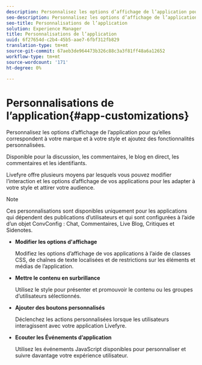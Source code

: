 ```yaml
---
description: Personnalisez les options d’affichage de l’application pour qu’elles correspondent à votre marque et à votre style et ajoutez des fonctionnalités personnalisées.
seo-description: Personnalisez les options d’affichage de l’application pour qu’elles correspondent à votre marque et à votre style et ajoutez des fonctionnalités personnalisées.
seo-title: Personnalisations de l’application
solution: Experience Manager
title: Personnalisations de l’application
uuid: 6f27654d-c2b4-45b5-aae7-6fbf312fb829
translation-type: tm+mt
source-git-commit: 67aeb3de964473b326c88c3a3f81ff48a6a12652
workflow-type: tm+mt
source-wordcount: '171'
ht-degree: 0%

---
```



# Personnalisations de l’application{#app-customizations}

Personnalisez les options d’affichage de l’application pour qu’elles correspondent à votre marque et à votre style et ajoutez des fonctionnalités personnalisées.

Disponible pour la discussion, les commentaires, le blog en direct, les commentaires et les identifiants.

Livefyre offre plusieurs moyens par lesquels vous pouvez modifier l’interaction et les options d’affichage de vos applications pour les adapter à votre style et attirer votre audience.

>[!NOTE]
>
>Ces personnalisations sont disponibles uniquement pour les applications qui dépendent des publications d’utilisateurs et qui sont configurées à l’aide d’un objet ConvConfig : Chat, Commentaires, Live Blog, Critiques et Sidenotes.

* **Modifier les options d&#39;affichage**

   Modifiez les options d’affichage de vos applications à l’aide de classes CSS, de chaînes de texte localisées et de restrictions sur les éléments et médias de l’application.

* **Mettre le contenu en surbrillance**

   Utilisez le style pour présenter et promouvoir le contenu ou les groupes d’utilisateurs sélectionnés.

* **Ajouter des boutons personnalisés**

   Déclenchez les actions personnalisées lorsque les utilisateurs interagissent avec votre application Livefyre.

* **Ecouter les Événements d’application**

   Utilisez les événements JavaScript disponibles pour personnaliser et suivre davantage votre expérience utilisateur.

